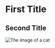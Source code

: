# First Title
## Second Title

![The image of a cat](https://www.petful.com/wp-content/uploads/2018/04/10967223675_39b7665aba_b.jpg)

